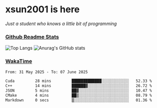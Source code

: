 # xsun2001 is here

*Just a student who knows a little bit of programming*

### [Github Readme Stats](https://github.com/anuraghazra/github-readme-stats)

![Top Langs](https://github-readme-stats.vercel.app/api/top-langs/?username=xsun2001&layout=compact&theme=radical) ![Anurag's GitHub stats](https://github-readme-stats.vercel.app/api?username=xsun2001&show_icons=true&theme=radical)

### [WakaTime](https://wakatime.com)

<!--START_SECTION:waka-->

```txt
From: 31 May 2025 - To: 07 June 2025

Cuda         28 mins         █████████████░░░░░░░░░░░░   52.33 %
C++          14 mins         ██████▓░░░░░░░░░░░░░░░░░░   26.72 %
JSON         5 mins          ██▓░░░░░░░░░░░░░░░░░░░░░░   10.47 %
CMake        4 mins          ██▒░░░░░░░░░░░░░░░░░░░░░░   08.79 %
Markdown     0 secs          ▒░░░░░░░░░░░░░░░░░░░░░░░░   01.36 %
```

<!--END_SECTION:waka-->
